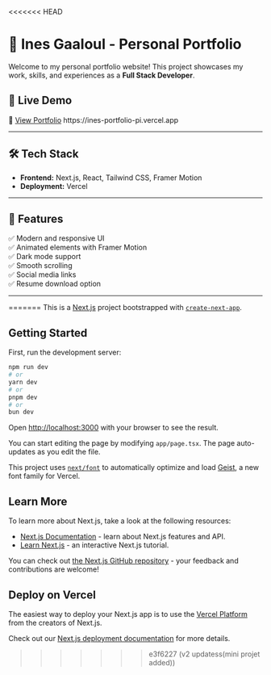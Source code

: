 <<<<<<< HEAD
# 🚀 Ines Gaaloul - Personal Portfolio  

Welcome to my personal portfolio website! This project showcases my work, skills, and experiences as a **Full Stack Developer**.  

## 📌 Live Demo  
🔗 [View Portfolio]([https://your-portfolio-link.com](https://ines-portfolio-pi.vercel.app))  
https://ines-portfolio-pi.vercel.app

---

## 🛠️ Tech Stack  
- **Frontend:** Next.js, React, Tailwind CSS, Framer Motion   
- **Deployment:** Vercel  

---

## 🎨 Features  
✅ Modern and responsive UI  
✅ Animated elements with Framer Motion  
✅ Dark mode support  
✅ Smooth scrolling  
✅ Social media links  
✅ Resume download option  

---

=======
This is a [Next.js](https://nextjs.org) project bootstrapped with [`create-next-app`](https://nextjs.org/docs/app/api-reference/cli/create-next-app).

## Getting Started

First, run the development server:

```bash
npm run dev
# or
yarn dev
# or
pnpm dev
# or
bun dev
```

Open [http://localhost:3000](http://localhost:3000) with your browser to see the result.

You can start editing the page by modifying `app/page.tsx`. The page auto-updates as you edit the file.

This project uses [`next/font`](https://nextjs.org/docs/app/building-your-application/optimizing/fonts) to automatically optimize and load [Geist](https://vercel.com/font), a new font family for Vercel.

## Learn More

To learn more about Next.js, take a look at the following resources:

- [Next.js Documentation](https://nextjs.org/docs) - learn about Next.js features and API.
- [Learn Next.js](https://nextjs.org/learn) - an interactive Next.js tutorial.

You can check out [the Next.js GitHub repository](https://github.com/vercel/next.js) - your feedback and contributions are welcome!

## Deploy on Vercel

The easiest way to deploy your Next.js app is to use the [Vercel Platform](https://vercel.com/new?utm_medium=default-template&filter=next.js&utm_source=create-next-app&utm_campaign=create-next-app-readme) from the creators of Next.js.

Check out our [Next.js deployment documentation](https://nextjs.org/docs/app/building-your-application/deploying) for more details.
>>>>>>> e3f6227 (v2 updatess(mini projet added))
